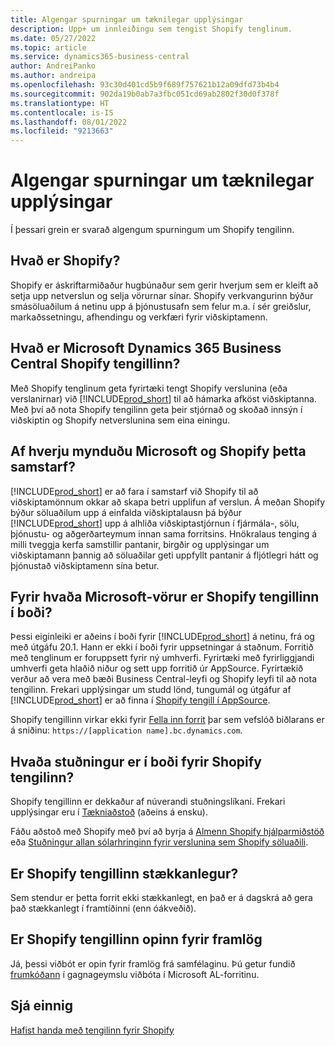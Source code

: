```yaml
---
title: Algengar spurningar um tæknilegar upplýsingar
description: Upp+ um innleiðingu sem tengist Shopify tenglinum.
ms.date: 05/27/2022
ms.topic: article
ms.service: dynamics365-business-central
author: AndreiPanko
ms.author: andreipa
ms.openlocfilehash: 93c30d401cd5b9f689f757621b12a09dfd73b4b4
ms.sourcegitcommit: 902da19b0ab7a3fbc051cd69ab2802f30d0f378f
ms.translationtype: HT
ms.contentlocale: is-IS
ms.lasthandoff: 08/01/2022
ms.locfileid: "9213663"
---
```

# <a name="faq-for-technical-details"></a>Algengar spurningar um tæknilegar upplýsingar

Í þessari grein er svarað algengum spurningum um Shopify tengilinn.

## <a name="what-is-shopify"></a>Hvað er Shopify? 

Shopify er áskriftarmiðaður hugbúnaður sem gerir hverjum sem er kleift að setja upp netverslun og selja vörurnar sínar. Shopify verkvangurinn býður smásöluaðilum á netinu upp á þjónustusafn sem felur m.a. í sér greiðslur, markaðssetningu, afhendingu og verkfæri fyrir viðskiptamenn. 

## <a name="what-is-the-microsoft-dynamics-365-business-central-shopify-connector"></a>Hvað er Microsoft Dynamics 365 Business Central Shopify tengillinn? 

Með Shopify tenglinum geta fyrirtæki tengt Shopify verslunina (eða verslanirnar) við [!INCLUDE[prod_short](../includes/prod_short.md)] til að hámarka afköst viðskiptanna. Með því að nota Shopify tengilinn geta þeir stjórnað og skoðað innsýn í viðskiptin og Shopify netverslunina sem eina einingu. 

## <a name="why-did-microsoft-and-shopify-form-this-partnership"></a>Af hverju mynduðu Microsoft og Shopify þetta samstarf? 

[!INCLUDE[prod_short](../includes/prod_long.md)] er að fara í samstarf við Shopify til að viðskiptamönnum okkar að skapa betri upplifun af verslun. Á meðan Shopify býður söluaðilum upp á einfalda viðskiptalausn þá býður [!INCLUDE[prod_short](../includes/prod_short.md)] upp á alhliða viðskiptastjórnun í fjármála-, sölu, þjónustu- og aðgerðarteymum innan sama forritsins. Hnökralaus tenging á milli tveggja kerfa samstillir pantanir, birgðir og upplýsingar um viðskiptamann þannig að söluaðilar geti uppfyllt pantanir á fljótlegri hátt og þjónustað viðskiptamenn sína betur.

## <a name="what-microsoft-products-is-the-shopify-connector-available-for"></a>Fyrir hvaða Microsoft-vörur er Shopify tengillinn í boði?

Þessi eiginleiki er aðeins í boði fyrir [!INCLUDE[prod_short](../includes/prod_short.md)] á netinu, frá og með útgáfu 20.1. Hann er ekki í boði fyrir uppsetningar á staðnum. Forritið með tenglinum er foruppsett fyrir ný umhverfi. Fyrirtæki með fyrirliggjandi umhverfi geta hlaðið niður og sett upp forritið úr AppSource. Fyrirtækið verður að vera með bæði Business Central-leyfi og Shopify leyfi til að nota tengilinn. Frekari upplýsingar um studd lönd, tungumál og útgáfur af [!INCLUDE[prod_short](../includes/prod_short.md)] er að finna í [Shopify tengill í AppSource](https://go.microsoft.com/fwlink/?linkid=2196238).

Shopify tengillinn virkar ekki fyrir [Fella inn forrit](/dynamics365/business-central/dev-itpro/deployment/embed-app-overview) þar sem vefslóð biðlarans er á sniðinu: `https://[application name].bc.dynamics.com`. 

## <a name="what-support-is-offered-for-the-shopify-connector"></a>Hvaða stuðningur er í boði fyrir Shopify tengilinn?

Shopify tengillinn er dekkaður af núverandi stuðningslíkani. Frekari upplýsingar eru í [Tækniaðstoð](/dynamics365/business-central/dev-itpro/administration//manage-technical-support) (aðeins á ensku). 

Fáðu aðstoð með Shopify með því að byrja á [Almenn Shopify hjálparmiðstöð](https://help.shopify.com/) eða [Stuðningur allan sólarhringinn fyrir verslunina sem Shopify söluaðili](https://help.shopify.com/questions#/).

## <a name="is-the-shopify-connector-extensible"></a>Er Shopify tengillinn stækkanlegur?

Sem stendur er þetta forrit ekki stækkanlegt, en það er á dagskrá að gera það stækkanlegt í framtíðinni (enn óákveðið).

## <a name="is-the-shopify-connector-open-for-contribution"></a>Er Shopify tengillinn opinn fyrir framlög

Já, þessi viðbót er opin fyrir framlög frá samfélaginu. Þú getur fundið [frumkóðann](https://github.com/microsoft/ALAppExtensions/tree/main/Apps/W1/Shopify) í gagnageymslu viðbóta í Microsoft AL-forritinu.




## <a name="see-also"></a>Sjá einnig

[Hafist handa með tengilinn fyrir Shopify](get-started.md)  
